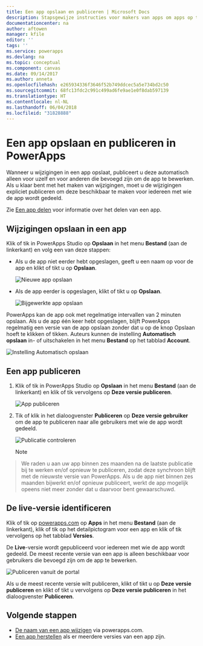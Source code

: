 ```yaml
---
title: Een app opslaan en publiceren | Microsoft Docs
description: Stapsgewijze instructies voor makers van apps om apps op te slaan en te publiceren
documentationcenter: na
author: aftowen
manager: kfile
editor: ''
tags: ''
ms.service: powerapps
ms.devlang: na
ms.topic: conceptual
ms.component: canvas
ms.date: 09/14/2017
ms.author: anneta
ms.openlocfilehash: e265934336f3646f52b749ddcec5a5e734bd2c50
ms.sourcegitcommit: 68fc13fdc2c991c499ad6fe9ae1e0f8dab597139
ms.translationtype: HT
ms.contentlocale: nl-NL
ms.lasthandoff: 06/04/2018
ms.locfileid: "31828888"
---
```

# <a name="save-and-publish-an-app-in-powerapps"></a>Een app opslaan en publiceren in PowerApps
Wanneer u wijzigingen in een app opslaat, publiceert u deze automatisch alleen voor uzelf en voor anderen die bevoegd zijn om de app te bewerken. Als u klaar bent met het maken van wijzigingen, moet u de wijzigingen expliciet publiceren om deze beschikbaar te maken voor iedereen met wie de app wordt gedeeld.

Zie [Een app delen](share-app.md) voor informatie over het delen van een app.

## <a name="save-changes-to-an-app"></a>Wijzigingen opslaan in een app
Klik of tik in PowerApps Studio op **Opslaan** in het menu **Bestand** (aan de linkerkant) en volg een van deze stappen:

* Als u de app niet eerder hebt opgeslagen, geeft u een naam op voor de app en klikt of tikt u op **Opslaan**.

    ![Nieuwe app opslaan](./media/save-publish-app/save-as.png)
* Als de app eerder is opgeslagen, klikt of tikt u op **Opslaan**.  

    ![Bijgewerkte app opslaan](./media/save-publish-app/save-app.png)

PowerApps kan de app ook met regelmatige intervallen van 2 minuten opslaan. Als u de app één keer hebt opgeslagen, blijft PowerApps regelmatig een versie van de app opslaan zonder dat u op de knop Opslaan hoeft te klikken of tikken. Auteurs kunnen de instelling **Automatisch opslaan** in- of uitschakelen in het menu **Bestand** op het tabblad **Account**.

![Instelling Automatisch opslaan](./media/save-publish-app/autosave.png)

## <a name="publish-an-app"></a>Een app publiceren
1. Klik of tik in PowerApps Studio op **Opslaan** in het menu **Bestand** (aan de linkerkant) en klik of tik vervolgens op **Deze versie publiceren**.

    ![App publiceren](./media/save-publish-app/publish-app.png)
2. Tik of klik in het dialoogvenster **Publiceren** op **Deze versie gebruiker** om de app te publiceren naar alle gebruikers met wie de app wordt gedeeld.

   ![Publicatie controleren](./media/save-publish-app/publish-review.png)

   > [!NOTE]
> We raden u aan uw app binnen zes maanden na de laatste publicatie bij te werken en/of opnieuw te publiceren, zodat deze synchroon blijft met de nieuwste versie van PowerApps. Als u de app niet binnen zes maanden bijwerkt en/of opnieuw publiceert, werkt de app mogelijk opeens niet meer zonder dat u daarvoor bent gewaarschuwd.

## <a name="identify-the-live-version"></a>De live-versie identificeren
Klik of tik op [powerapps.com](https://web.powerapps.com) op **Apps** in het menu **Bestand** (aan de linkerkant), klik of tik op het detailpictogram voor een app en klik of tik vervolgens op het tabblad **Versies**.

De **Live**-versie wordt gepubliceerd voor iedereen met wie de app wordt gedeeld. De meest recente versie van een app is alleen beschikbaar voor gebruikers die bevoegd zijn om de app te bewerken.

![Publiceren vanuit de portal](./media/save-publish-app/publish-portal.png)

Als u de meest recente versie wilt publiceren, klikt of tikt u op **Deze versie publiceren** en klikt of tikt u vervolgens op **Deze versie publiceren** in het dialoogvenster **Publiceren**.

## <a name="next-steps"></a>Volgende stappen
* [De naam van een app wijzigen](set-name-tile.md) via powerapps.com.
* [Een app herstellen](restore-an-app.md) als er meerdere versies van een app zijn.
